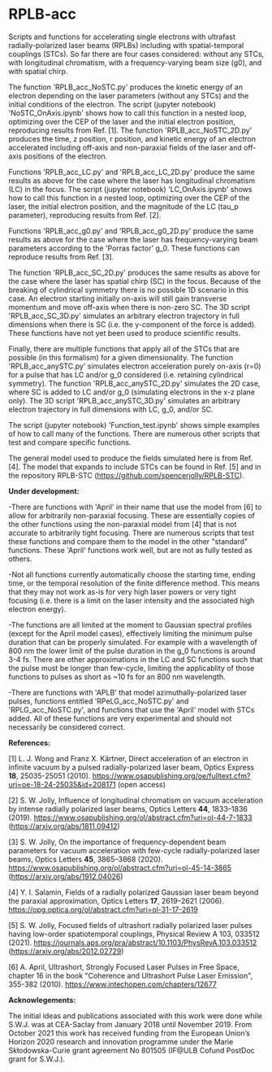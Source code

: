 # RPLB-acc
Scripts and functions for accelerating single electrons with ultrafast radially-polarized laser beams (RPLBs) including with spatial-temporal couplings (STCs). So far there are four cases considered: without any STCs, with longitudinal chromatism, with a frequency-varying beam size (g0), and with spatial chirp.

The function 'RPLB_acc_NoSTC.py' produces the kinetic energy of an electron depending on the laser parameters (without any STCs) and the initial conditions of the electron. The script (jupyter notebook) 'NoSTC_OnAxis.ipynb' shows how to call this function in a nested loop, optimizing over the CEP of the laser and the initial electron position, reproducing results from Ref. [1]. The function 'RPLB_acc_NoSTC_2D.py' produces the time, z position, r position, and kinetic energy of an electron accelerated including off-axis and non-paraxial fields of the laser and off-axis positions of the electron.

Functions 'RPLB_acc_LC.py' and 'RPLB_acc_LC_2D.py' produce the same results as above for the case where the laser has longitudinal chromatism (LC) in the focus. The script (jupyter notebook) 'LC_OnAxis.ipynb' shows how to call this function in a nested loop, optimizing over the CEP of the laser, the initial electron position, and the magnitude of the LC (tau_p parameter), reproducing results from Ref. [2].

Functions 'RPLB_acc_g0.py' and 'RPLB_acc_g0_2D.py' produce the same results as above for the case where the laser has frequency-varying beam parameters according to the 'Porras factor' g_0. These functions can reproduce results from Ref. [3].

The function 'RPLB_acc_SC_2D.py' produces the same results as above for the case where the laser has spatial chirp (SC) in the focus. Because of the breaking of cylindrical symmetry there is no possible 1D scenario in this case. An electron starting initially on-axis will still gain transverse momentum and move off-axis when there is non-zero SC. The 3D script 'RPLB_acc_SC_3D.py' simulates an arbitrary electron trajectory in full dimensions when there is SC (i.e. the y-component of the force is added). These functions have not yet been used to produce scientific results.

Finally, there are multiple functions that apply all of the STCs that are possible (in this formalism) for a given dimensionality. The function 'RPLB_acc_anySTC.py' simulates electron acceleration purely on-axis (r=0) for a pulse that has LC and/or g_0 considered (i.e. retaining cylindrical symmetry). The function 'RPLB_acc_anySTC_2D.py' simulates the 2D case, where SC is added to LC and/or g_0 (simulating electrons in the x-z plane only). The 3D script 'RPLB_acc_anySTC_3D.py' simulates an arbitrary electron trajectory in full dimensions with LC, g_0, and/or SC.

The script (jupyter notebook) 'Function_test.ipynb' shows simple examples of how to call many of the functions. There are numerous other scripts that test and compare specific functions.

The general model used to produce the fields simulated here is from Ref. [4]. The model that expands to include STCs can be found in Ref. [5] and in the repository RPLB-STC (https://github.com/spencerjolly/RPLB-STC).

<b>Under development:</b>

-There are functions with 'April' in their name that use the model from [6] to allow for arbitrarily non-paraxial focusing. These are essentially copies of the other functions using the non-paraxial model from [4] that is not accurate to arbitrarily tight focusing. There are numerous scripts that test these functions and compare them to the model in the other "standard" functions. These 'April' functions work well, but are not as fully tested as others.

-Not all functions currently automatically choose the starting time, ending time, or the temporal resolution of the finite difference method. This means that they may not work as-is for very high laser powers or very tight focusing (i.e. there is a limit on the laser intensity and the associated high electron energy).

-The functions are all limited at the moment to Gaussian spectral profiles (except for the April model cases), effectively limiting the minimum pulse duration that can be properly simulated. For example with a wavelength of 800 nm the lower limit of the pulse duration in the g_0 functions is around 3-4 fs. There are other approximations in the LC and SC functions such that the pulse must be longer than few-cycle, limiting the applicablity of those functions to pulses as short as ~10 fs for an 800 nm wavelength.

-There are functions with 'APLB' that model azimuthally-polarized laser pulses, functions entitled 'RPeLG_acc_NoSTC.py' and 'RPLG_acc_NoSTC.py', and functions that use the 'April' model with STCs added. All of these functions are very experimental and should not necessarily be considered correct.

<b>References:</b>

[1] L. J. Wong and Franz X. Kärtner, Direct acceleration of an electron in infinite vacuum by a pulsed radially-polarized laser beam, Optics Express <b>18</b>, 25035-25051 (2010). https://www.osapublishing.org/oe/fulltext.cfm?uri=oe-18-24-25035&id=208171 (open access)

[2] S. W. Jolly, Influence of longitudinal chromatism on vacuum acceleration by intense radially polarized laser beams, Optics Letters <b>44</b>, 1833–1836 (2019). https://www.osapublishing.org/ol/abstract.cfm?uri=ol-44-7-1833 (https://arxiv.org/abs/1811.09412)

[3] S. W. Jolly, On the importance of frequency-dependent beam parameters for vacuum acceleration with few-cycle radially-polarized laser beams, Optics Letters <b>45</b>, 3865–3868 (2020). https://www.osapublishing.org/ol/abstract.cfm?uri=ol-45-14-3865 (https://arxiv.org/abs/1912.04026)

[4] Y. I. Salamin, Fields of a radially polarized Gaussian laser beam beyond the paraxial approximation, Optics Letters <b>17</b>, 2619–2621 (2006). https://opg.optica.org/ol/abstract.cfm?uri=ol-31-17-2619

[5] S. W. Jolly, Focused fields of ultrashort radially polarized laser pulses having low-order spatiotemporal couplings, Physical Review A 103, 033512 (2021). https://journals.aps.org/pra/abstract/10.1103/PhysRevA.103.033512 (https://arxiv.org/abs/2012.02729)

[6] A. April, Ultrashort, Strongly Focused Laser Pulses in Free Space, chapter 16 in the book "Coherence and Ultrashort Pulse Laser Emission", 355-382 (2010). https://www.intechopen.com/chapters/12677

<b>Acknowlegements:</b>

The initial ideas and publications associated with this work were done while S.W.J. was at CEA-Saclay from January 2018 until November 2019. From October 2021 this work has received funding from the European Union’s Horizon 2020 research and innovation programme under the Marie Skłodowska-Curie grant agreement No 801505 (IF@ULB Cofund PostDoc grant for S.W.J.).
